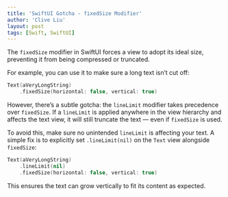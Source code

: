 ```yaml
---
title: 'SwiftUI Gotcha - fixedSize Modifier'
author: 'Clive Liu'
layout: post
tags: [Swift, SwiftUI]
---
```


The `fixedSize` modifier in SwiftUI forces a view to adopt its ideal size, preventing it from being compressed or truncated.

For example, you can use it to make sure a long text isn’t cut off:

```swift
Text(aVeryLongString)
    .fixedSize(horizontal: false, vertical: true)
```

However, there’s a subtle gotcha: the `lineLimit` modifier takes precedence over `fixedSize`. If a `lineLimit` is applied anywhere in the view hierarchy and affects the text view, it will still truncate the text — even if `fixedSize` is used.

To avoid this, make sure no unintended `lineLimit` is affecting your text. A simple fix is to explicitly set `.lineLimit(nil)` on the `Text` view alongside `fixedSize`:

```swift
Text(aVeryLongString)
    .lineLimit(nil)
    .fixedSize(horizontal: false, vertical: true)
```

This ensures the text can grow vertically to fit its content as expected.
